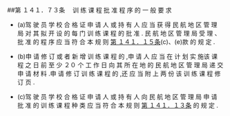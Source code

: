 ##第 １４１．７３条 　训 练 课 程 批 准 程 序 的 一 般 要 求

- (a)驾 驶 员 学 校 合 格 证 申 请 人 或 持 有 人 应 当 获 得 民 航 地 区 管 理 局 对 其 拟 开 设 的 每 门 训 练 课 程 的 批 准 . 民 航 地 区 管 理 局 受 理 、 批 准 的 程 序 应 当 符 合 本 规 则 [第 １４１．１５条](CCAR.141.15.MD)(c)、(e)款 的 规 定 . 

- (b)申 请 修 订 或 者 新 增 训 练 课 程 的 ,申 请 人 应 当 在 计 划 实 施该 课 程 之 日 前 至 少 ２０ 个 工 作 日 向 其 所 在 地 的 民 航 地 区 管 理 局 递 交 申 请 材 料 .申 请 修 订 训 练 课 程 的 ,还 应 当 附 上 两 份 该 训 练 课 程 修订 页 .

- (c)驾 驶 员 学 校 合 格 证 申 请 人 或 持 有 人 向 民 航 地 区 管 理 局 申 请 批 准 的 训 练 课 程 种 类 应 当 符 合 本 规 则 [第 １４１．１３条](CCAR.141.13.MD) 的 规 定 . 

